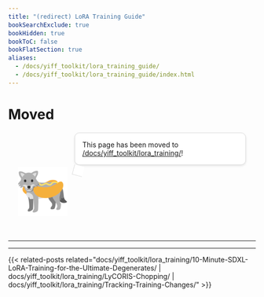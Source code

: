 ```yaml
---
title: "(redirect) LoRA Training Guide"
bookSearchExclude: true
bookHidden: true
bookToC: false
bookFlatSection: true
aliases:
  - /docs/yiff_toolkit/lora_training_guide/
  - /docs/yiff_toolkit/lora_training_guide/index.html
---
```


<!--markdownlint-disable MD025 MD033 MD038 -->

# Moved

<style>
.chat-bubble {
  display: flex;
  align-items: flex-start;
  gap: 15px;
  margin: 20px;
  position: relative;
}

.chat-bubble img {
  position: relative;
  top: 70px;
  z-index: 1;
  width: 100px;
  height: 100px;
  margin-bottom: 100px;
}

.chat-bubble div {
  position: relative;
  background: white;
  padding: 15px;
  border-radius: 10px;
  max-width: 400px;
  border: 1px solid #ddd;
  box-shadow: 0 2px 4px rgba(0,0,0,0.1);
}

.chat-bubble div::before {
  content: "";
  position: absolute;
  left: -4px;
  top: 66px;
  width: 20px;
  height: 20px;
  background: #fff;
  border-left: 1px solid #ddd;
  border-bottom: 1px solid #ddd;
  transform: rotate(15deg);
}
</style>

<div class="chat-bubble">
  <img src="https://github.com/ka-de/kmacros/blob/master/images/icon.png?raw=true" alt="Hotdogwolf guardian saint of yiff_toolkit." width="50" height="50">
  <div>
    This page has been moved to <a href="/docs/yiff_toolkit/lora_training/">/docs/yiff_toolkit/lora_training/</a>!
  </div>
</div>

---

---

{{< related-posts related="docs/yiff_toolkit/lora_training/10-Minute-SDXL-LoRA-Training-for-the-Ultimate-Degenerates/ | docs/yiff_toolkit/lora_training/LyCORIS-Chopping/ | docs/yiff_toolkit/lora_training/Tracking-Training-Changes/" >}}
